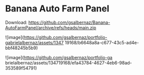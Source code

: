 # Banana Auto Farm Panel

Download: https://github.com/gsalbernaz/Banana-AutoFarmPanel/archive/refs/heads/main.zip



![image](https://github.com/gsalbernaz/portfolio-gabrielalbernaz/assets/1347 19168/b6648a8a-c677-43c5-ad4e-bbf48245b5b9)
 
![image](https://github.com/gsalbernaz/portfolio-ga brielalbernaz/assets/134719168/efa43784-4627-4eb6-98ad-353589f54791)
   
   
  
     
   
  
        
      
     
      
          
      
      
 
 
  
 
 
